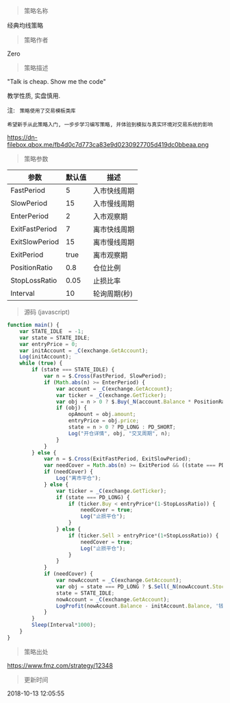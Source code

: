 
> 策略名称

经典均线策略

> 策略作者

Zero

> 策略描述

"Talk is cheap. Show me the code"

教学性质, 实盘慎用.


注: ` 策略使用了交易模板类库`

`希望新手从此策略入门, 一步步学习编写策略, 并体验到模拟与真实环境对交易系统的影响`

https://dn-filebox.qbox.me/fb4d0c7d773ca83e9d0230927705d419dc0bbeaa.png

> 策略参数



|参数|默认值|描述|
|----|----|----|
|FastPeriod|5|入市快线周期|
|SlowPeriod|15|入市慢线周期|
|EnterPeriod|2|入市观察期|
|ExitFastPeriod|7|离市快线周期|
|ExitSlowPeriod|15|离市慢线周期|
|ExitPeriod|true|离市观察期|
|PositionRatio|0.8|仓位比例|
|StopLossRatio|0.05|止损比率|
|Interval|10|轮询周期(秒)|


> 源码 (javascript)

``` javascript
function main() {
    var STATE_IDLE  = -1;
    var state = STATE_IDLE;
    var entryPrice = 0;
    var initAccount = _C(exchange.GetAccount);
    Log(initAccount);
    while (true) {
        if (state === STATE_IDLE) {
            var n = $.Cross(FastPeriod, SlowPeriod);
            if (Math.abs(n) >= EnterPeriod) {
                var account = _C(exchange.GetAccount);
                var ticker = _C(exchange.GetTicker);
                var obj = n > 0 ? $.Buy(_N(account.Balance * PositionRatio / ticker.Sell, 3)) : $.Sell(_N(account.Stocks * PositionRatio, 3));
                if (obj) {
                    opAmount = obj.amount;
                    entryPrice = obj.price;
                    state = n > 0 ? PD_LONG : PD_SHORT;
                    Log("开仓详情", obj, "交叉周期", n);
                }
            }
        } else {
            var n = $.Cross(ExitFastPeriod, ExitSlowPeriod);
            var needCover = Math.abs(n) >= ExitPeriod && ((state === PD_LONG && n < 0) || (state === PD_SHORT && n > 0));
            if (needCover) {
                Log("离市平仓");
            } else {
                var ticker = _C(exchange.GetTicker);
                if (state === PD_LONG) {
                    if (ticker.Buy < entryPrice*(1-StopLossRatio)) {
                        needCover = true;
                        Log("止损平仓");
                    }
                } else {
                    if (ticker.Sell > entryPrice*(1+StopLossRatio)) {
                        needCover = true;
                        Log("止损平仓");
                    }
                }
            }
            if (needCover) {
                var nowAccount = _C(exchange.GetAccount);
                var obj = state === PD_LONG ? $.Sell(_N(nowAccount.Stocks - initAccount.Stocks, 3)) : $.Buy(_N(initAccount.Stocks - nowAccount.Stocks, 3));
                state = STATE_IDLE;
                nowAccount = _C(exchange.GetAccount);
                LogProfit(nowAccount.Balance - initAccount.Balance, '钱:', nowAccount.Balance, '币:', nowAccount.Stocks, '平仓详情:', obj, "交叉周期", n);
            }
        }
        Sleep(Interval*1000);
    }
}
```

> 策略出处

https://www.fmz.com/strategy/12348

> 更新时间

2018-10-13 12:05:55
